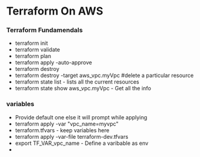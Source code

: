 # Terraform On AWS

### Terraform Fundamendals

- terraform init
- terraform validate
- terraform plan
- terraform apply -auto-approve
- terraform destroy
- terraform destroy -target aws_vpc.myVpc #delete a particular resource
- terraform state list - lists all the current resources
- terraform state show aws_vpc.myVpc - Get all the info

### variables

- Provide default one else it will prompt while applying
- terraform apply -var "vpc_name=myvpc"
- terraform.tfvars - keep variables here
- terraform apply -var-file terraform-dev.tfvars
- export TF_VAR_vpc_name - Define a varibable as env
-
